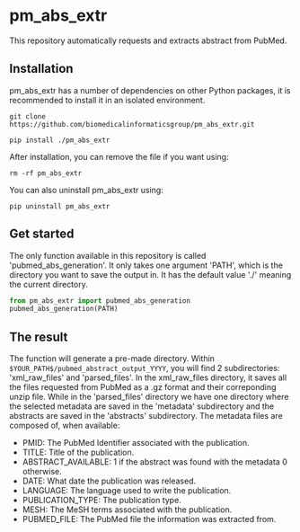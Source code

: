 # pm_abs_extr

This repository automatically requests and extracts abstract from PubMed.

## Installation
pm_abs_extr has a number of dependencies on other Python packages, it is recommended to install it in an isolated environment.

`git clone https://github.com/biomedicalinformaticsgroup/pm_abs_extr.git`

`pip install ./pm_abs_extr`

After installation, you can remove the file if you want using:

`rm -rf pm_abs_extr`

You can also uninstall pm_abs_extr using:

`pip uninstall pm_abs_extr`

## Get started

The only function available in this repository is called 'pubmed_abs_generation'. It only takes one argument 'PATH', which is the directory you want to save the output in. It has the default value './' meaning the current directory.

```python
from pm_abs_extr import pubmed_abs_generation
pubmed_abs_generation(PATH)
```

## The result

The function will generate a pre-made directory. Within ```$YOUR_PATH$/pubmed_abstract_output_YYYY```, you will find 2 subdirectories: 'xml_raw_files' and 'parsed_files'. In the xml_raw_files directory, it saves all the files requested from PubMed as a .gz format and their correponding unzip file. While in the 'parsed_files' directory we have one directory where the selected metadata are saved in the 'metadata' subdirectory and the abstracts are saved in the 'abstracts' subdirectory. 
The metadata files are composed of, when available:
- PMID: The PubMed Identifier associated with the publication.
- TITLE: Title of the publication.
- ABSTRACT_AVAILABLE: 1 if the abstract was found with the metadata 0 otherwise.
- DATE: What date the publication was released.
- LANGUAGE: The language used to write the publication.
- PUBLICATION_TYPE: The publication type.
- MESH: The MeSH terms associated with the publication.
- PUBMED_FILE: The PubMed file the information was extracted from.